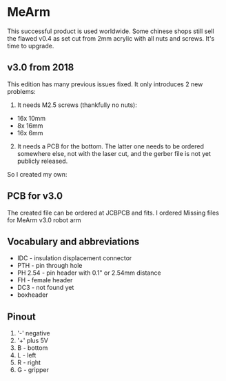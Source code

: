 # MeArm

This successful product is used worldwide. Some chinese shops still sell the flawed v0.4 as set cut from 2mm acrylic with all nuts and screws. It's time to upgrade.

## v3.0 from 2018

This edition has many previous issues fixed. It only introduces 2 new problems: 

1. It needs M2.5 screws (thankfully no nuts):
  - 16x 10mm
  - 8x 16mm
  - 16x 6mm
  
2. It needs a PCB for the bottom. The latter one needs to be ordered somewhere else, not with the laser cut, and the gerber file is not yet publicly released.

So I created my own:

## PCB for v3.0

The created file can be ordered at JCBPCB and fits. I ordered
Missing files for MeArm v3.0 robot arm

## Vocabulary and abbreviations

- IDC - insulation displacement connector
- PTH - pin through hole
- PH 2.54 - pin header with 0.1" or 2.54mm distance
- FH - female header
- DC3 - not found yet
- boxheader

## Pinout

1. '-' negative
2. '+' plus 5V
3. B - bottom
4. L - left
5. R - right
6. G - gripper
